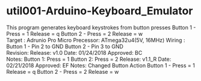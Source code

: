 # util001-Arduino-Keyboard_Emulator
This program generates keyboard keystrokes from button presses
           Button 1 - Press = 1 Release = q
           Button 2 - Press = 2 Release = w  
 Target  : Adrunio Pro Micro Precessor: ATmega32u4(5V, 16MHz) 
 Wiring  : Button 1 - Pin 2 to GND
           Button 2 - Pin 3 to GND             
 Revision: Release: v1.0   Date: 01/24/2018 Approved: BC        
             Notes: Button 1: Press = 1 Button 2: Press = 2
           Release: v1.1_R     Date: 02/21/2018 Approved: EF
             Notes: Changed Button Action 
                    Button 1 - Press = 1 Release = q
                    Button 2 - Press = 2 Release = w  
